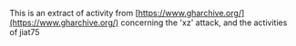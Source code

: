 This is an extract of activity from [https://www.gharchive.org/](https://www.gharchive.org/)
concerning the 'xz' attack, and the activities of jiat75
